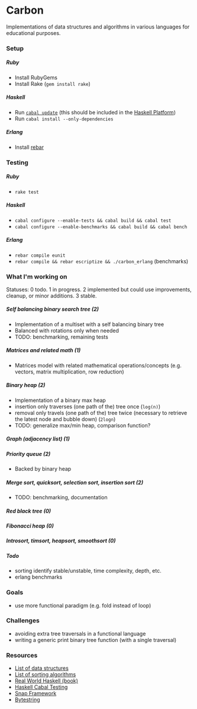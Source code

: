 Carbon
======

Implementations of data structures and algorithms in various languages for educational purposes.

### Setup
##### Ruby
- Install RubyGems
- Install Rake (`gem install rake`)

##### Haskell
- Run [`cabal update`][7] (this should be included in the [Haskell Platform][6])
- Run `cabal install --only-dependencies`

##### Erlang
- Install [rebar][8]

### Testing
##### Ruby
- `rake test`

##### Haskell
- `cabal configure --enable-tests && cabal build && cabal test`
- `cabal configure --enable-benchmarks && cabal build && cabal bench`

##### Erlang
- `rebar compile eunit`
- `rebar compile && rebar escriptize && ./carbon_erlang` (benchmarks)

### What I'm working on
Statuses: 0 todo. 1 in progress. 2 implemented but could use improvements, cleanup, or minor additions. 3 stable.

##### Self balancing binary search tree (2)
- Implementation of a multiset with a self balancing binary tree
- Balanced with rotations only when needed
- TODO: benchmarking, remaining tests

##### Matrices and related math (1)
- Matrices model with related mathematical operations/concepts (e.g. vectors, matrix multiplication, row reduction)

##### Binary heap (2)
- Implementation of a binary max heap
- insertion only traverses (one path of the) tree once (`log(n)`)
- removal only travels (one path of the) tree twice (necessary to retrieve the latest node and bubble down) (`2logn`)
- TODO: generalize max/min heap, comparison function?

##### Graph (adjacency list) (1)

##### Priority queue (2)
- Backed by binary heap

##### Merge sort, quicksort, selection sort, insertion sort (2)
- TODO: benchmarking, documentation

##### Red black tree (0)

##### Fibonacci heap (0)

##### Introsort, timsort, heapsort, smoothsort (0)

##### Todo
- sorting identify stable/unstable, time complexity, depth, etc.
- erlang benchmarks

### Goals
- use more functional paradigm (e.g. fold instead of loop)

### Challenges
- avoiding extra tree traversals in a functional language
- writing a generic print binary tree function (with a single traversal)

### Resources
- [List of data structures][1]
- [List of sorting algorithms][2]
- [Real World Haskell (book)][3]
- [Haskell Cabal Testing][4]
- [Snap Framework][5]
- [Bytestring][9]

[1]: http://en.wikipedia.org/wiki/List_of_data_structures
[2]: http://en.wikipedia.org/wiki/List_of_algorithms#Sequence_Sorting
[3]: http://book.realworldhaskell.org/
[4]: http://www.haskell.org/cabal/users-guide/developing-packages.html
[5]: https://github.com/snapframework/snap-core
[6]: http://www.haskell.org/platform/linux.html
[7]: http://www.haskell.org/haskellwiki/Cabal-Install
[8]: https://github.com/basho/rebar
[9]: https://github.com/ghc/packages-bytestring
